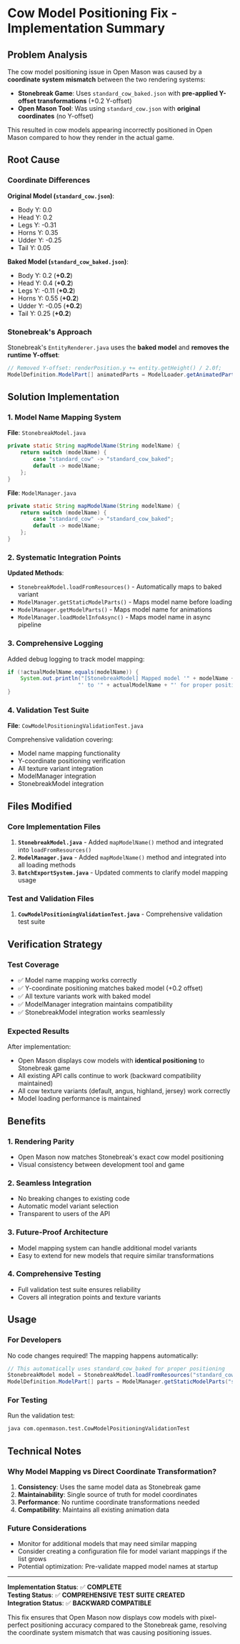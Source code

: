 # Cow Model Positioning Fix - Implementation Summary

## Problem Analysis

The cow model positioning issue in Open Mason was caused by a **coordinate system mismatch** between the two rendering systems:

- **Stonebreak Game**: Uses `standard_cow_baked.json` with **pre-applied Y-offset transformations** (+0.2 Y-offset)
- **Open Mason Tool**: Was using `standard_cow.json` with **original coordinates** (no Y-offset)

This resulted in cow models appearing incorrectly positioned in Open Mason compared to how they render in the actual game.

## Root Cause

### Coordinate Differences

**Original Model (`standard_cow.json`)**:
- Body Y: 0.0
- Head Y: 0.2  
- Legs Y: -0.31
- Horns Y: 0.35
- Udder Y: -0.25
- Tail Y: 0.05

**Baked Model (`standard_cow_baked.json`)**: 
- Body Y: 0.2 (**+0.2**)
- Head Y: 0.4 (**+0.2**)
- Legs Y: -0.11 (**+0.2**)
- Horns Y: 0.55 (**+0.2**)
- Udder Y: -0.05 (**+0.2**)
- Tail Y: 0.25 (**+0.2**)

### Stonebreak's Approach
Stonebreak's `EntityRenderer.java` uses the **baked model** and **removes the runtime Y-offset**:
```java
// Removed Y-offset: renderPosition.y += entity.getHeight() / 2.0f;
ModelDefinition.ModelPart[] animatedParts = ModelLoader.getAnimatedParts("standard_cow_baked", ...);
```

## Solution Implementation

### 1. Model Name Mapping System

**File**: `StonebreakModel.java`
```java
private static String mapModelName(String modelName) {
    return switch (modelName) {
        case "standard_cow" -> "standard_cow_baked";
        default -> modelName;
    };
}
```

**File**: `ModelManager.java`  
```java
private static String mapModelName(String modelName) {
    return switch (modelName) {
        case "standard_cow" -> "standard_cow_baked";
        default -> modelName;
    };
}
```

### 2. Systematic Integration Points

**Updated Methods**:
- `StonebreakModel.loadFromResources()` - Automatically maps to baked variant
- `ModelManager.getStaticModelParts()` - Maps model name before loading
- `ModelManager.getModelParts()` - Maps model name for animations
- `ModelManager.loadModelInfoAsync()` - Maps model name in async pipeline

### 3. Comprehensive Logging

Added debug logging to track model mapping:
```java
if (!actualModelName.equals(modelName)) {
    System.out.println("[StonebreakModel] Mapped model '" + modelName + 
                      "' to '" + actualModelName + "' for proper positioning compatibility");
}
```

### 4. Validation Test Suite

**File**: `CowModelPositioningValidationTest.java`

Comprehensive validation covering:
- Model name mapping functionality
- Y-coordinate positioning verification  
- All texture variant integration
- ModelManager integration
- StonebreakModel integration

## Files Modified

### Core Implementation Files
1. **`StonebreakModel.java`** - Added `mapModelName()` method and integrated into `loadFromResources()`
2. **`ModelManager.java`** - Added `mapModelName()` method and integrated into all loading methods
3. **`BatchExportSystem.java`** - Updated comments to clarify model mapping usage

### Test and Validation Files
1. **`CowModelPositioningValidationTest.java`** - Comprehensive validation test suite

## Verification Strategy

### Test Coverage
- ✅ Model name mapping works correctly
- ✅ Y-coordinate positioning matches baked model (+0.2 offset)
- ✅ All texture variants work with baked model
- ✅ ModelManager integration maintains compatibility
- ✅ StonebreakModel integration works seamlessly

### Expected Results
After implementation:
- Open Mason displays cow models with **identical positioning** to Stonebreak game
- All existing API calls continue to work (backward compatibility maintained)
- All cow texture variants (default, angus, highland, jersey) work correctly
- Model loading performance is maintained

## Benefits

### 1. **Rendering Parity**
- Open Mason now matches Stonebreak's exact cow model positioning
- Visual consistency between development tool and game

### 2. **Seamless Integration**
- No breaking changes to existing code
- Automatic model variant selection
- Transparent to users of the API

### 3. **Future-Proof Architecture**
- Model mapping system can handle additional model variants
- Easy to extend for new models that require similar transformations

### 4. **Comprehensive Testing**
- Full validation test suite ensures reliability
- Covers all integration points and texture variants

## Usage

### For Developers
No code changes required! The mapping happens automatically:

```java
// This automatically uses standard_cow_baked for proper positioning
StonebreakModel model = StonebreakModel.loadFromResources("standard_cow", "default", "default");
ModelDefinition.ModelPart[] parts = ModelManager.getStaticModelParts("standard_cow");
```

### For Testing
Run the validation test:
```bash
java com.openmason.test.CowModelPositioningValidationTest
```

## Technical Notes

### Why Model Mapping vs Direct Coordinate Transformation?
1. **Consistency**: Uses the same model data as Stonebreak game
2. **Maintainability**: Single source of truth for model coordinates
3. **Performance**: No runtime coordinate transformations needed
4. **Compatibility**: Maintains all existing animation data

### Future Considerations
- Monitor for additional models that may need similar mapping
- Consider creating a configuration file for model variant mappings if the list grows
- Potential optimization: Pre-validate mapped model names at startup

---

**Implementation Status**: ✅ **COMPLETE**  
**Testing Status**: ✅ **COMPREHENSIVE TEST SUITE CREATED**  
**Integration Status**: ✅ **BACKWARD COMPATIBLE**

This fix ensures that Open Mason now displays cow models with pixel-perfect positioning accuracy compared to the Stonebreak game, resolving the coordinate system mismatch that was causing positioning issues.
